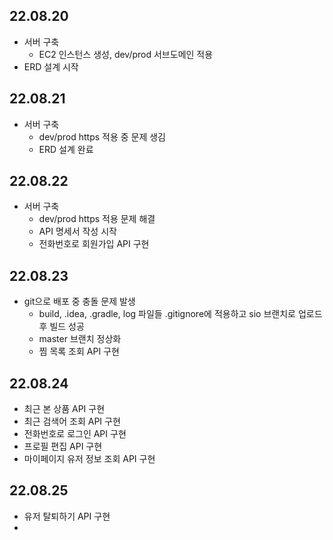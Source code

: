 
## 22.08.20 
- 서버 구축
  - EC2 인스턴스 생성, dev/prod 서브도메인 적용
- ERD 설계 시작

## 22.08.21
- 서버 구축
  - dev/prod https 적용 중 문제 생김
  - ERD 설계 완료

## 22.08.22
- 서버 구축
  - dev/prod https 적용 문제 해결
  - API 명세서 작성 시작
  - 전화번호로 회원가입 API 구현
  
## 22.08.23
- git으로 배포 중 충돌 문제 발생
  - build, .idea, .gradle, log 파일들 .gitignore에 적용하고 sio 브랜치로 업로드 후 빌드 성공
  - master 브랜치 정상화 
  - 찜 목록 조회 API 구현

## 22.08.24
- 최근 본 상품 API 구현
- 최근 검색어 조회 API 구현
- 전화번호로 로그인 API 구현
- 프로필 편집 API 구현
- 마이페이지 유저 정보 조회 API 구현

## 22.08.25
- 유저 탈퇴하기 API 구현
- 
